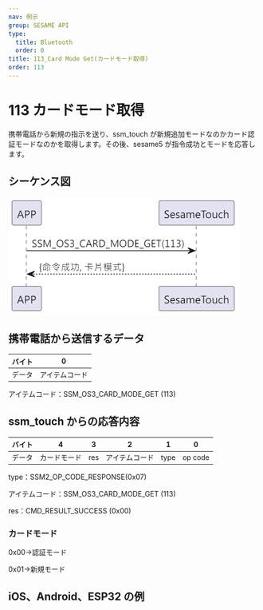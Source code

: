 ```yaml
---
nav: 例示
group: SESAME API
type:
  title: Bluetooth
  order: 0
title: 113_Card Mode Get(カードモード取得)
order: 113
---
```


# 113 カードモード取得

携帯電話から新規の指示を送り、ssm_touch が新規追加モードなのかカード認証モードなのかを取得します。その後、sesame5 が指令成功とモードを応答します。

## シーケンス図

<p align="left" >
  <img src="./src/card_mode_get/card_mode_get.png" alt="" title="">
</p>

## 携帯電話から送信するデータ

| バイト |       0        |
| ------ | :------------: |
| データ | アイテムコード |

アイテムコード：SSM_OS3_CARD_MODE_GET (113)

## ssm_touch からの応答内容

| バイト |      4       |  3  |       2        |  1   |    0    |
| ------ | :----------: | :-: | :------------: | :--: | :-----: |
| データ | カードモード | res | アイテムコード | type | op code |

type：SSM2_OP_CODE_RESPONSE(0x07)

アイテムコード：SSM_OS3_CARD_MODE_GET (113)

res：CMD_RESULT_SUCCESS (0x00)

### カードモード

0x00->認証モード

0x01->新規モード

## iOS、Android、ESP32 の例

<CustomBashOSPlatformCardModeGet ios='true' android='true'  esp32='true'/>

<!-- ## Androidの例

```jsx | pure
  override fun cardModeGet(result: CHResult<Byte>) {
      if (checkBle(result)) return
      sendCommand(SesameOS3Payload(SesameItemCode.SSM_OS3_CARD_MODE_GET.value, byteArrayOf())) { res ->
          result.invoke(Result.success(CHResultState.CHResultStateBLE(res.payload[0])))
      }
  }
```

## iOSの例

```jsx | pure
    func cardsModeGet(result: @escaping (CHResult<UInt8>)) {
        if (self.checkBle(result)) { return }

        sendCommand(.init(.SSM_OS3_CARD_MODE_GET)) { response in
            result(.success(CHResultStateNetworks(input: response.data[0])))
        }
    }
```

廃止 -->
